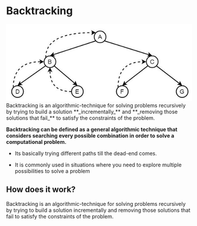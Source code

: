 # Backtracking

<div align="center">
<img src="../assets/images/backtracking.jpg" width="auto" alt="Backtracking algorithm illustration"/>
</div>
Backtracking is an algorithmic-technique for solving problems recursively by trying to build a solution **_incrementally_** and **_removing those solutions that fail_** to satisfy the constraints of the problem.

**Backtracking can be defined as a general algorithmic technique that considers searching every possible combination in order to solve a computational problem.**

- Its basically trying different paths till the dead-end comes.

- It is commonly used in situations where you need to explore multiple possibilities to solve a problem

## How does it work?

Backtracking is an algorithmic-technique for solving problems recursively by trying to build a solution incrementally and removing those solutions that fail to satisfy the constraints of the problem.
